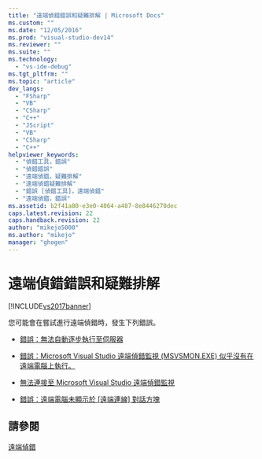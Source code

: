 ```yaml
---
title: "遠端偵錯錯誤和疑難排解 | Microsoft Docs"
ms.custom: ""
ms.date: "12/05/2016"
ms.prod: "visual-studio-dev14"
ms.reviewer: ""
ms.suite: ""
ms.technology: 
  - "vs-ide-debug"
ms.tgt_pltfrm: ""
ms.topic: "article"
dev_langs: 
  - "FSharp"
  - "VB"
  - "CSharp"
  - "C++"
  - "JScript"
  - "VB"
  - "CSharp"
  - "C++"
helpviewer_keywords: 
  - "偵錯工具，錯誤"
  - "偵錯錯誤"
  - "遠端偵錯，疑難排解"
  - "遠端偵錯疑難排解"
  - "錯誤 [偵錯工具]，遠端偵錯"
  - "遠端偵錯，錯誤"
ms.assetid: b2f41a80-e3e0-4064-a487-8e8446270dec
caps.latest.revision: 22
caps.handback.revision: 22
author: "mikejo5000"
ms.author: "mikejo"
manager: "ghogen"
---
```

# 遠端偵錯錯誤和疑難排解
[!INCLUDE[vs2017banner](../code-quality/includes/vs2017banner.md)]

您可能會在嘗試進行遠端偵錯時，發生下列錯誤。  
  
-   [錯誤：無法自動逐步執行至伺服器](../debugger/error-unable-to-automatically-step-into-the-server.md)  
  
-   [錯誤：Microsoft Visual Studio 遠端偵錯監視 \(MSVSMON.EXE\) 似乎沒有在遠端電腦上執行。](../debugger/error-the-microsoft-visual-studio-remote-debugging-monitor-msvsmon-exe-does-not-appear-to-be-running-on-the-remote-computer.md)  
  
-   [無法連接至 Microsoft Visual Studio 遠端偵錯監視](../debugger/unable-to-connect-to-the-microsoft-visual-studio-remote-debugging-monitor.md)  
  
-   [錯誤：遠端電腦未顯示於 \[遠端連線\] 對話方塊](../Topic/Error:%20Remote%20machine%20does%20not%20appear%20in%20a%20Remote%20Connections%20dialog.md)  
  
## 請參閱  
 [遠端偵錯](../debugger/remote-debugging.md)